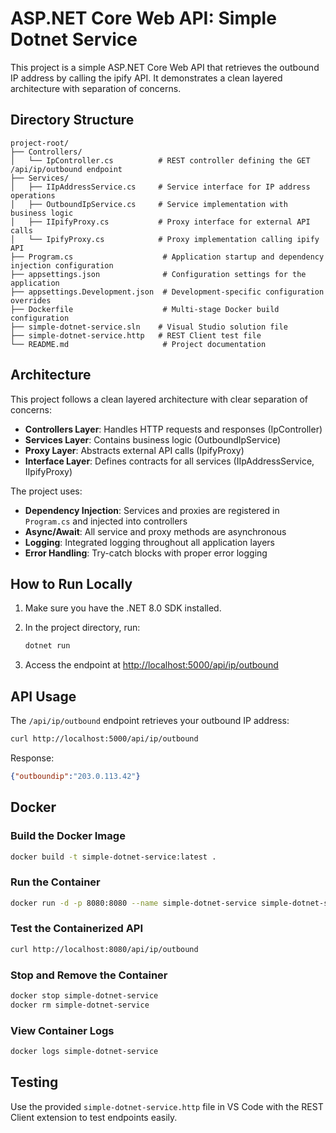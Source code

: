 # ASP.NET Core Web API: Simple Dotnet Service

This project is a simple ASP.NET Core Web API that retrieves the outbound IP address by calling the ipify API. It demonstrates a clean layered architecture with separation of concerns.

## Directory Structure
```
project-root/
├── Controllers/
│   └── IpController.cs          # REST controller defining the GET /api/ip/outbound endpoint
├── Services/
│   ├── IIpAddressService.cs     # Service interface for IP address operations
│   ├── OutboundIpService.cs     # Service implementation with business logic
│   ├── IIpifyProxy.cs           # Proxy interface for external API calls
│   └── IpifyProxy.cs            # Proxy implementation calling ipify API
├── Program.cs                    # Application startup and dependency injection configuration
├── appsettings.json              # Configuration settings for the application
├── appsettings.Development.json  # Development-specific configuration overrides
├── Dockerfile                    # Multi-stage Docker build configuration
├── simple-dotnet-service.sln    # Visual Studio solution file
├── simple-dotnet-service.http   # REST Client test file
└── README.md                     # Project documentation
```

## Architecture

This project follows a clean layered architecture with clear separation of concerns:

- **Controllers Layer**: Handles HTTP requests and responses (IpController)
- **Services Layer**: Contains business logic (OutboundIpService)
- **Proxy Layer**: Abstracts external API calls (IpifyProxy)
- **Interface Layer**: Defines contracts for all services (IIpAddressService, IIpifyProxy)

The project uses:
- **Dependency Injection**: Services and proxies are registered in `Program.cs` and injected into controllers
- **Async/Await**: All service and proxy methods are asynchronous
- **Logging**: Integrated logging throughout all application layers
- **Error Handling**: Try-catch blocks with proper error logging

## How to Run Locally

1. Make sure you have the .NET 8.0 SDK installed.
2. In the project directory, run:
   
   ```bash
   dotnet run
   ```
3. Access the endpoint at [http://localhost:5000/api/ip/outbound](http://localhost:5000/api/ip/outbound)

## API Usage

The `/api/ip/outbound` endpoint retrieves your outbound IP address:

```bash
curl http://localhost:5000/api/ip/outbound
```

Response:
```json
{"outboundip":"203.0.113.42"}
```

## Docker

### Build the Docker Image

```bash
docker build -t simple-dotnet-service:latest .
```

### Run the Container

```bash
docker run -d -p 8080:8080 --name simple-dotnet-service simple-dotnet-service:latest
```

### Test the Containerized API

```bash
curl http://localhost:8080/api/ip/outbound
```

### Stop and Remove the Container

```bash
docker stop simple-dotnet-service
docker rm simple-dotnet-service
```

### View Container Logs

```bash
docker logs simple-dotnet-service
```

## Testing

Use the provided `simple-dotnet-service.http` file in VS Code with the REST Client extension to test endpoints easily.
